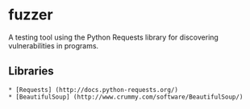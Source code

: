 fuzzer
======

A testing tool using the Python Requests library for discovering vulnerabilities in programs.

Libraries
---------
    * [Requests] (http://docs.python-requests.org/)
    * [BeautifulSoup] (http://www.crummy.com/software/BeautifulSoup/)